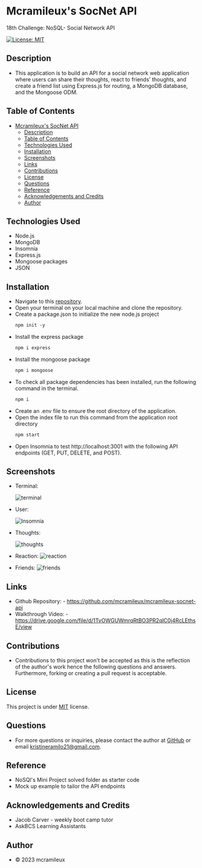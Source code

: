 # Mcramileux's SocNet API
18th Challenge: NoSQL- Social Network API

[![License: MIT](https://img.shields.io/badge/License-MIT-blue.svg)](https://opensource.org/licenses/MIT)

## Description
- This application is to build an API for a social network web application where users can share their thoughts, react to friends’ thoughts, and create a friend list using Express.js for routing, a MongoDB database, and the Mongoose ODM.

## Table of Contents
- [Mcramileux's SocNet API](#mcramileuxs-socnet-api)
  - [Description](#description)
  - [Table of Contents](#table-of-contents)
  - [Technologies Used](#technologies-used)
  - [Installation](#installation)
  - [Screenshots](#screenshots)
  - [Links](#links)
  - [Contributions](#contributions)
  - [License](#license)
  - [Questions](#questions)
  - [Reference](#reference)
  - [Acknowledgements and Credits](#acknowledgements-and-credits)
  - [Author](#author)

## Technologies Used
- Node.js
- MongoDB
- Insomnia
- Express.js
- Mongoose packages
- JSON

## Installation
- Navigate to this [repository](https://github.com/mcramileux/mcramileux-socnet-api).
- Open your terminal on your local machine and clone the repository.
- Create a package.json to initialize the new node.js project
  ```md
  npm init -y 
  ```
- Install the express package
  ```md
  npm i express
  ```
- Install the mongoose package
  ```md
  npm i mongoose
  ```
- To check all package dependencies has been installed, run the following command in the terminal.
  ```md
  npm i 
  ```
- Create an .env file to ensure the root directory of the application.
- Open the index file to run this command from the application root directory
  ```md 
  npm start
  ```
- Open Insomnia to test http://localhost:3001 with the following API endpoints (GET, PUT, DELETE, and POST).

## Screenshots

- Terminal:
  
  ![terminal](https://github.com/mcramileux/mcramileux-socnet-api/assets/122607160/a8ab6d9c-2e14-470e-8dc8-454d8f2b1a6a)

- User:
  
  ![Insomnia](https://github.com/mcramileux/mcramileux-socnet-api/assets/122607160/0e3ba811-f0ef-46e5-a9a5-8014938eb597)  

- Thoughts:

  ![thoughts](https://github.com/mcramileux/mcramileux-socnet-api/assets/122607160/c0124f60-cc71-46de-a9b1-848f7918ba99)

- Reaction:
  ![reaction](https://github.com/mcramileux/mcramileux-socnet-api/assets/122607160/411e77db-e2ae-41c6-9d34-a1b50fafdd64)

- Friends:
  ![friends](https://github.com/mcramileux/mcramileux-socnet-api/assets/122607160/4f50b8c6-e277-4576-b2aa-6367e604e6ba)

## Links
- Github Repository: - https://github.com/mcramileux/mcramileux-socnet-api
- Walkthrough Video: - https://drive.google.com/file/d/1TvOWGUWmrqRtBO3PR2qlC0j4RcLEthsE/view

## Contributions
* Contributions to this project won't be accepted as this is the reflection of the author's work hence the following questions and answers. Furthermore, forking or creating a pull request is acceptable.

## License
This project is under [MIT](https://choosealicense.com/licenses/mit/) license.

## Questions
* For more questions or inquiries, please contact the author at [GitHub](https://github.com/mcramileux) or email kristineramilo21@gmail.com.

## Reference
- NoSQl's Mini Project solved folder as starter code
- Mock up example to tailor the API endpoints

## Acknowledgements and Credits
- Jacob Carver - weekly boot camp tutor
- AskBCS Learning Assistants
  
## Author
- © 2023 mcramileux 
